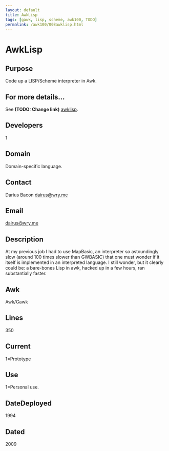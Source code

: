 ```yaml
---
layout: default
title: AwkLisp
tags: [gawk, lisp, scheme, awk100, TODO]
permalink: /awk100/008awklisp.html
---
```


# AwkLisp

## Purpose

Code up a LISP/Scheme interpreter in Awk.

## For more details...

See **(TODO: Change link)** [awklisp][1].

## Developers

1

## Domain

Domain-specific language.

## Contact

Darius Bacon <dairus@wry.me>

## Email

<dairus@wry.me>

## Description

At my previous job I had to use MapBasic, an interpreter so astoundingly
slow (around 100 times slower than GWBASIC) that one must wonder if it
itself is implemented in an interpreted language. I still wonder, but
it clearly could be: a bare-bones Lisp in awk, hacked up in a few hours,
ran substantially faster.

## Awk

Awk/Gawk


## Lines

350

## Current

1=Prototype

##  Use
 
1=Personal use.

## DateDeployed

1994

## Dated

2009

[1]: ?dsl/awklisp
